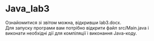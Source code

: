 # Java_lab3
Ознайомитися зі звітом можна, відкривши lab3.docx.<br>
Для запуску програми вам потрібно відкрити файл src/Main.java і виконати необхідні дії для компіляції і виконання Java-коду.
